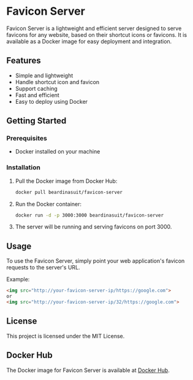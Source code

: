 # Favicon Server

Favicon Server is a lightweight and efficient server designed to serve favicons for any website, based on their shortcut icons or favicons. It is available as a Docker image for easy deployment and integration.

## Features

- Simple and lightweight
- Handle shortcut icon and favicon
- Support caching
- Fast and efficient
- Easy to deploy using Docker

## Getting Started

### Prerequisites

- Docker installed on your machine

### Installation

1. Pull the Docker image from Docker Hub:

    ```sh
    docker pull beardinasuit/favicon-server
    ```

2. Run the Docker container:

    ```sh
    docker run -d -p 3000:3000 beardinasuit/favicon-server
    ```

3. The server will be running and serving favicons on port 3000.

## Usage

To use the Favicon Server, simply point your web application's favicon requests to the server's URL.

Example:

```html
<img src="http://your-favicon-server-ip/https://google.com">
or
<img src="http://your-favicon-server-ip/32/https://google.com">
```

## License

This project is licensed under the MIT License.

## Docker Hub

The Docker image for Favicon Server is available at [Docker Hub](https://hub.docker.com/r/beardinasuit/favicon-server).
